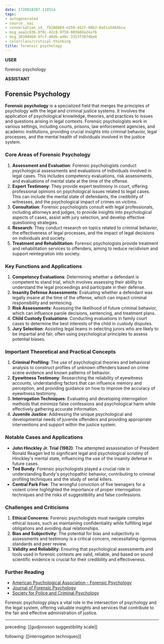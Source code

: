 ```yaml
---
date: 1720818207.110514
tags:
- autogenerated
- source__oai
- conversation_id__fb286869-e259-452f-90b3-0a51a5464bca
- msg_aaa2c836-8f0c-42c8-9758-00360da24a7b
- msg_303944b9-9fcf-48db-a40c-3353f307dbe0
- colorclass/critical-thinking
title: forensic psychology
---
```


**USER**

forensic psychology


**ASSISTANT**

## Forensic Psychology

**Forensic psychology** is a specialized field that merges the principles of psychology with the legal and criminal justice systems. It involves the application of psychological knowledge, theories, and practices to issues and questions arising in legal contexts. Forensic psychologists work in various settings, including courts, prisons, law enforcement agencies, and academic institutions, providing crucial insights into criminal behavior, legal processes, and the mental health of individuals involved in the justice system.

### Core Areas of Forensic Psychology

1. **Assessment and Evaluation**: Forensic psychologists conduct psychological assessments and evaluations of individuals involved in legal cases. This includes competency evaluations, risk assessments, and evaluations of mental state at the time of the offense.
2. **Expert Testimony**: They provide expert testimony in court, offering professional opinions on psychological issues related to legal cases. This can include the mental state of defendants, the credibility of witnesses, and the psychological impact of crimes on victims.
3. **Consultation**: Forensic psychologists consult with legal professionals, including attorneys and judges, to provide insights into psychological aspects of cases, assist with jury selection, and develop effective questioning strategies.
4. **Research**: They conduct research on topics related to criminal behavior, the effectiveness of legal processes, and the impact of legal decisions on individuals and society.
5. **Treatment and Rehabilitation**: Forensic psychologists provide treatment and rehabilitation services to offenders, aiming to reduce recidivism and support reintegration into society.

### Key Functions and Applications

1. **Competency Evaluations**: Determining whether a defendant is competent to stand trial, which involves assessing their ability to understand the legal proceedings and participate in their defense.
2. **Insanity Defense Assessments**: Evaluating whether a defendant was legally insane at the time of the offense, which can impact criminal responsibility and sentencing.
3. **Risk Assessments**: Assessing the likelihood of future criminal behavior, which can influence parole decisions, sentencing, and treatment plans.
4. **Child Custody Evaluations**: Conducting evaluations in family court cases to determine the best interests of the child in custody disputes.
5. **Jury Selection**: Assisting legal teams in selecting jurors who are likely to be impartial and fair, often using psychological principles to assess potential biases.

### Important Theoretical and Practical Concepts

1. **Criminal Profiling**: The use of psychological theories and behavioral analysis to construct profiles of unknown offenders based on crime scene evidence and known patterns of behavior.
2. **Eyewitness Testimony**: Researching the reliability of eyewitness accounts, understanding factors that can influence memory and perception, and providing guidance on how to improve the accuracy of eyewitness testimony.
3. **Interrogation Techniques**: Evaluating and developing interrogation methods that minimize false confessions and psychological harm while effectively gathering accurate information.
4. **Juvenile Justice**: Addressing the unique psychological and developmental needs of juvenile offenders and providing appropriate interventions and support within the justice system.

### Notable Cases and Applications

- **John Hinckley Jr. Trial (1982)**: The attempted assassination of President Ronald Reagan led to significant legal and psychological scrutiny of Hinckley's mental state, influencing the use of the insanity defense in future cases.
- **Ted Bundy**: Forensic psychologists played a crucial role in understanding Bundy's psychopathic behavior, contributing to criminal profiling techniques and the study of serial killers.
- **Central Park Five**: The wrongful conviction of five teenagers for a violent crime highlighted the importance of proper interrogation techniques and the risks of suggestibility and false confessions.

### Challenges and Criticisms

1. **Ethical Concerns**: Forensic psychologists must navigate complex ethical issues, such as maintaining confidentiality while fulfilling legal obligations and avoiding dual relationships.
2. **Bias and Subjectivity**: The potential for bias and subjectivity in assessments and testimony is a critical concern, necessitating rigorous standards and peer review.
3. **Validity and Reliability**: Ensuring that psychological assessments and tools used in forensic contexts are valid, reliable, and based on sound scientific evidence is crucial for their credibility and effectiveness.

### Further Reading

- [American Psychological Association - Forensic Psychology](https://www.apa.org/ed/graduate/specialize/forensic)
- [Journal of Forensic Psychology](https://www.longdom.org/forensic-psychology.html)
- [Society for Police and Criminal Psychology](https://www.policepsychology.org/)

Forensic psychology plays a vital role in the intersection of psychology and the legal system, offering valuable insights and services that contribute to the fair and effective administration of justice.


---

preceding: [[gudjonsson suggestibility scale]]  


following: [[interrogation techniques]]